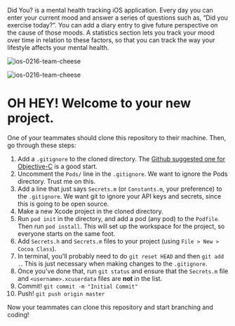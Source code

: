 Did You? is a mental health tracking iOS application. Every day you can enter your current mood and answer a series of questions such as, “Did you exercise today?”.  You can add a diary entry to give future perspective on the cause of those moods.  A statistics section lets you track your mood over time in relation to these factors, so that you can track the way your lifestyle affects your mental health. 



![ios-0216-team-cheese](https://raw.github.com/learn-co-students/ios-0216-team-cheese/kayla/mainpage.png)




![ios-0216-team-cheese](https://raw.github.com/learn-co-students/ios-0216-team-cheese/kayla/mainfeelings.png)





# OH HEY! Welcome to your new project.

One of your teammates should clone this repository to their machine. Then, go through these steps:

1. Add a `.gitignore` to the cloned directory. The [Github suggested one for Objective-C](https://github.com/github/gitignore/blob/master/Objective-C.gitignore) is a good start.
2. Uncomment the `Pods/` line in the `.gitignore`. We want to ignore the Pods directory. Trust me on this.
3. Add a line that just says `Secrets.m` (or `Constants.m`, your preference) to the `.gitignore`. We want git to ignore your API keys and secrets, since this is going to be open source.
4. Make a new Xcode project in the cloned directory.
5. Run `pod init` in the directory, and add a pod (any pod) to the `Podfile`. Then run `pod install`. This will set up the workspace for the project, so everyone starts on the same foot.
6. Add `Secrets.h` and `Secrets.m` files to your project (using `File > New > Cocoa Class`).
7. In terminal, you'll probably need to do `git reset HEAD` and then `git add .`. This is just necessary when making changes to the `.gitignore`.
8. Once you've done that, run `git status` and ensure that the `Secrets.m` file and `<username>.xcuserdata` files are **not** in the list.
9. Commit! `git commit -m "Initial Commit"`
10. Push! `git push origin master`

Now your teammates can clone this repository and start branching and coding!

